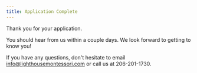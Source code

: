 ```yaml
---
title: Application Complete
---
```


Thank you for your application.

You should hear from us within a couple days. We look forward to getting to know you!

If you have any questions, don't hesitate to email info@lighthousemontessori.com or call us at 206-201-1730.
